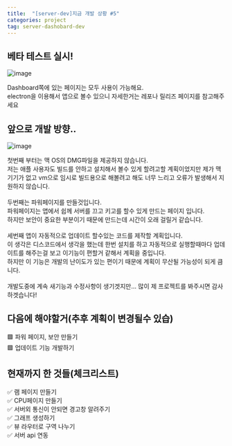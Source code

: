 ```yaml
---
title:  "[server-dev]지금 개발 상황 #5"
categories: project
tag: server-dashobard-dev
---
```


## 베타 테스트 실시!
<!--사진넣기-->
 ![image](https://user-images.githubusercontent.com/87979171/147967172-1b84c7ef-6022-4eed-99a1-287347d9be61.png)


Dashboard쪽에 있는 페이지는 모두 사용이 가능해요.<br>
electron을 이용해서 앱으로 볼수 있으니 자세한거는 레포나 릴리즈 페이지를 참고해주세요<br>

## 앞으로 개발 방향..
<!--사진넣기-->

![image](https://user-images.githubusercontent.com/87979171/147967072-f875e43e-64c2-48d3-85ed-76ce32d848fc.png)

첫번째 부터는 맥 OS의 DMG파일을 제공하지 않습니다.<br> 저는 애플 사용자도 빌드를 안하고 설치해서 볼수 있게 할려고할 계획이었지만 제가 맥 기기가 없고 vm으로 임시로 빌드용으로 해볼려고 해도 너무 느리고 오류가 발생해서 지원하지 않습니다.<br>
<br>
두번째는 파워페이지를 만들것입니다.<br> 파워페이지는 앱에서 쉽께 서버를 끄고 키고를 할수 있게 만드는 페이지 입니다.<br> 하지만 보안이 중요한 부분이기 때문에 만드는데 시간이 오래 걸릴거 같습니다.<br>
<br>
세번째 앱이 자동적으로 업데이트 할수있는 코드를 제작할 계획입니다.<br>
이 생각은 디스코드에서 생각을 했는데 한번 설치를 하고 자동적으로 실행할때마다 업데이트를 해주는걸 보고 이기능이 편할거 같해서 계획을 중입니다. <br>하지만 이 기능은 개발의 난이도가 있는 편이기 때문에 계획이 무산될 가능성이 되게 큼니다.<br>
<br>
개발도중에 계속 새기능과 수정사항이 생기겟지만... 많이 제 프로젝트를 봐주시면 감사하겟습니다!

## 다음에 해야할거(추후 계획이 변경될수 있습)

🟩 파워 페이지, 보안  만들기<br>
🟩 업데이트 기능 개발하기<br>

## 현재까지 한 것들(체크리스트)

✅ 램 페이지 만들기<br>
✅ CPU페이지 만들기<br>
✅ 서버외 통신이 안되면 경고창 알려주기<br>
✅ 그래프 생성하기<br>
✅ 뷰 라우터로 구역 나누기<br>
✅ 서버 api 연동<br>
